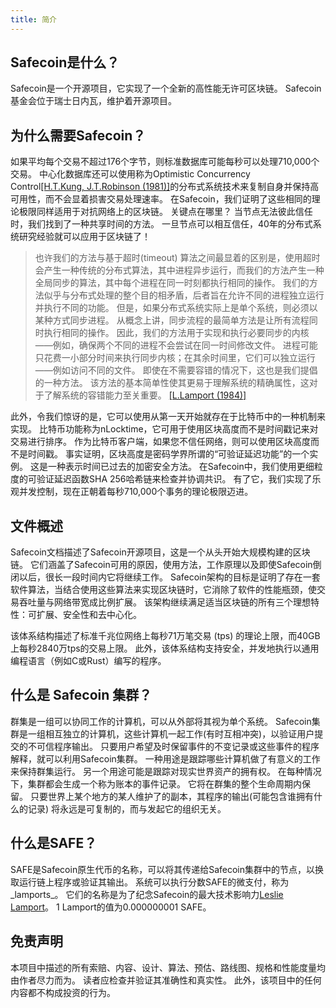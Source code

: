 ```yaml
---
title: 简介
---
```


## Safecoin是什么？

Safecoin是一个开源项目，它实现了一个全新的高性能无许可区块链。 Safecoin基金会位于瑞士日内瓦，维护着开源项目。

## 为什么需要Safecoin？

如果平均每个交易不超过176个字节，则标准数据库可能每秒可以处理710,000个交易。 中心化数据库还可以使用称为Optimistic Concurrency Control[\[H.T.Kung, J.T.Robinson (1981)\]](http://citeseerx.ist.psu.edu/viewdoc/summary?doi=10.1.1.65.4735)的分布式系统技术来复制自身并保持高可用性，而不会显着损害交易处理速率。 在Safecoin，我们证明了这些相同的理论极限同样适用于对抗网络上的区块链。 关键点在哪里？ 当节点无法彼此信任时，我们找到了一种共享时间的方法。 一旦节点可以相互信任，40年的分布式系统研究经验就可以应用于区块链了！

> 也许我们的方法与基于超时(timeout) 算法之间最显着的区别是，使用超时会产生一种传统的分布式算法，其中进程异步运行，而我们的方法产生一种全局同步的算法，其中每个进程在同一时刻都执行相同的操作。 我们的方法似乎与分布式处理的整个目的相矛盾，后者旨在允许不同的进程独立运行并执行不同的功能。 但是，如果分布式系统实际上是单个系统，则必须以某种方式同步进程。 从概念上讲，同步流程的最简单方法是让所有流程同时执行相同的操作。 因此，我们的方法用于实现和执行必要同步的内核——例如，确保两个不同的进程不会尝试在同一时间修改文件。 进程可能只花费一小部分时间来执行同步内核；在其余时间里，它们可以独立运行——例如访问不同的文件。 即使在不需要容错的情况下，这也是我们提倡的一种方法。 该方法的基本简单性使其更易于理解系统的精确属性，这对于了解系统的容错能力至关重要。 [\[L.Lamport (1984)\]](http://citeseerx.ist.psu.edu/viewdoc/summary?doi=10.1.1.71.1078)

此外，令我们惊讶的是，它可以使用从第一天开始就存在于比特币中的一种机制来实现。 比特币功能称为nLocktime，它可用于使用区块高度而不是时间戳记来对交易进行排序。 作为比特币客户端，如果您不信任网络，则可以使用区块高度而不是时间戳。 事实证明，区块高度是密码学界所谓的“可验证延迟功能”的一个实例。 这是一种表示时间已过去的加密安全方法。 在Safecoin中，我们使用更细粒度的可验证延迟函数SHA 256哈希链来检查并协调共识。 有了它，我们实现了乐观并发控制，现在正朝着每秒710,000个事务的理论极限迈进。

## 文件概述

Safecoin文档描述了Safecoin开源项目，这是一个从头开始大规模构建的区块链。 它们涵盖了Safecoin可用的原因，使用方法，工作原理以及即使Safecoin倒闭以后，很长一段时间内它将继续工作。 Safecoin架构的目标是证明了存在一套软件算法，当结合使用这些算法来实现区块链时，它消除了软件的性能瓶颈，使交易吞吐量与网络带宽成比例扩展。 该架构继续满足适当区块链的所有三个理想特性：可扩展、安全性和去中心化。

该体系结构描述了标准千兆位网络上每秒71万笔交易 \(tps\) 的理论上限，而40GB上每秒2840万tps的交易上限。 此外，该体系结构支持安全，并发地执行以通用编程语言（例如C或Rust）编写的程序。

## 什么是 Safecoin 集群？

群集是一组可以协同工作的计算机，可以从外部将其视为单个系统。 Safecoin集群是一组相互独立的计算机，这些计算机一起工作(有时互相冲突)，以验证用户提交的不可信程序输出。 只要用户希望及时保留事件的不变记录或这些事件的程序解释，就可以利用Safecoin集群。 一种用途是跟踪哪些计算机做了有意义的工作来保持群集运行。 另一个用途可能是跟踪对现实世界资产的拥有权。 在每种情况下，集群都会生成一个称为账本的事件记录。 它将在群集的整个生命周期内保留。 只要世界上某个地方的某人维护了的副本，其程序的输出\(可能包含谁拥有什么的记录\) 将永远是可复制的，而与发起它的组织无关。

## 什么是SAFE？

SAFE是Safecoin原生代币的名称，可以将其传递给Safecoin集群中的节点，以换取运行链上程序或验证其输出。 系统可以执行分数SAFE的微支付，称为_lamports_。 它们的名称是为了纪念Safecoin的最大技术影响力[Leslie Lamport](https://en.wikipedia.org/wiki/Leslie_Lamport)。 1 Lamport的值为0.000000001 SAFE。

## 免责声明

本项目中描述的所有索赔、内容、设计、算法、预估、路线图、规格和性能度量均由作者尽力而为。 读者应检查并验证其准确性和真实性。 此外，该项目中的任何内容都不构成投资的行为。
